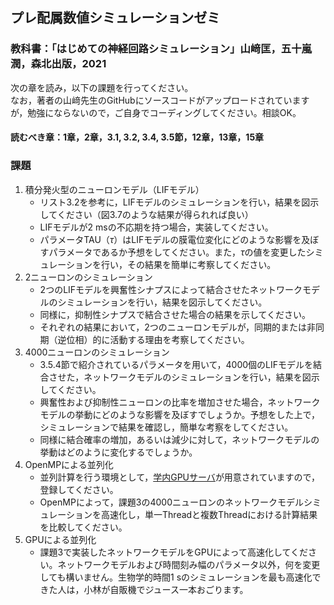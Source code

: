 ## プレ配属数値シミュレーションゼミ
### 教科書：「はじめての神経回路シミュレーション」山﨑匡，五十嵐潤，森北出版，2021
次の章を読み，以下の課題を行ってください。  
なお，著者の山﨑先生のGitHubにソースコードがアップロードされていますが，勉強にならないので，ご自身でコーディングしてください。相談OK。

#### 読むべき章：1章，2章，3.1, 3.2, 3.4, 3.5節，12章，13章，15章  

### 課題

1. 積分発火型のニューロンモデル（LIFモデル）
   - リスト3.2を参考に，LIFモデルのシミュレーションを行い，結果を図示してください（図3.7のような結果が得られれば良い）
   - LIFモデルが2 msの不応期を持つ場合，実装してください。
   - パラメータTAU（$\tau$）はLIFモデルの膜電位変化にどのような影響を及ぼすパラメータであるか予想をしてください。また，$\tau$の値を変更したシミュレーションを行い，その結果を簡単に考察してください。
2. 2ニューロンのシミュレーション
   - 2つのLIFモデルを興奮性シナプスによって結合させたネットワークモデルのシミュレーションを行い，結果を図示してください。
   - 同様に，抑制性シナプスで結合させた場合の結果を示してください。
   - それぞれの結果において，2つのニューロンモデルが，同期的または非同期（逆位相）的に活動する理由を考察してください。
3. 4000ニューロンのシミュレーション
   - 3.5.4節で紹介されているパラメータを用いて，4000個のLIFモデルを結合させた，ネットワークモデルのシミュレーションを行い，結果を図示してください。
   - 興奮性および抑制性ニューロンの比率を増加させた場合，ネットワークモデルの挙動にどのような影響を及ぼすでしょうか。予想をした上で，シミュレーションで結果を確認し，簡単な考察をしてください。
   - 同様に結合確率の増加，あるいは減少に対して，ネットワークモデルの挙動はどのように変化するでしょうか。
4. OpenMPによる並列化
   - 並列計算を行う環境として，[学内GPUサーバ](http://ds26.cc.yamaguchi-u.ac.jp/~progkawa/po-login/gpu/)が用意されていますので，登録してください。
   - OpenMPによって，課題3の4000ニューロンのネットワークモデルシミュレーションを高速化し，単一Threadと複数Threadにおける計算結果を比較してください。
5. GPUによる並列化
   - 課題3で実装したネットワークモデルをGPUによって高速化してください。ネットワークモデルおよび時間刻み幅のパラメータ以外，何を変更しても構いません。生物学的時間1 sのシミュレーションを最も高速化できた人は，小林が自販機でジュース一本おごります。